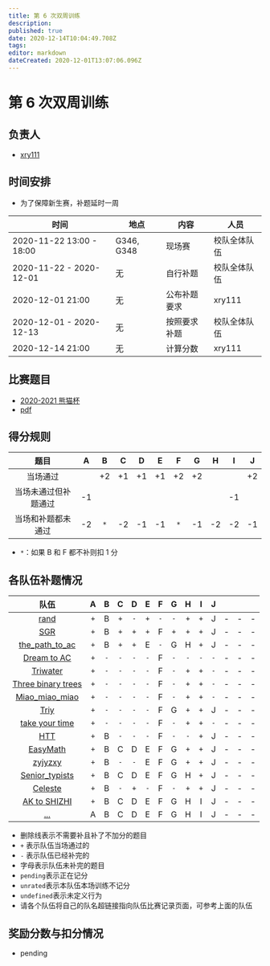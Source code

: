 ```yaml
---
title: 第 6 次双周训练
description: 
published: true
date: 2020-12-14T10:04:49.708Z
tags: 
editor: markdown
dateCreated: 2020-12-01T13:07:06.096Z
---
```


# 第 6 次双周训练

## 负责人

* [xry111](/person/xry111)

## 时间安排

* 为了保障新生赛，补题延时一周

| 时间 | 地点  | 内容 | 人员 |
|---|---|---|---|
| 2020-11-22 13:00 - 18:00 | G346, G348 | 现场赛 | 校队全体队伍 |
| 2020-11-22 - 2020-12-01 | 无 | 自行补题 | 校队全体队伍 |
| 2020-12-01 21:00 | 无 | 公布补题要求 | xry111 |
| 2020-12-01 - 2020-12-13 | 无 | 按照要求补题 | 校队全体队伍 |
| 2020-12-14 21:00 | 无 | 计算分数 | xry111 |

## 比赛题目

* [2020-2021 熊猫杯](https://codeforces.com/group/2l2uaz0vCx/contest/102870)
* [pdf](/orz-panda/2020-2021/statements.pdf)

## 得分规则
|题目|A|B|C|D|E|F|G|H|I|J|
|:-:|:-:|:-:|:-:|:-:|:-:|:-:|:-:|:-:|:-:|:-:|
|当场通过| | +2 | +1 | +1 | +1 | +2 | +2 | | | +2 |
|当场未通过但补题通过|-1| | | | | | |  | -1 | |
|当场和补题都未通过|-2| `*` |-2|-1|-1| `*` |-1|-2|-2|-1|

* `*`：如果 B 和 F 都不补则扣 1 分

## 各队伍补题情况

|队伍|A|B|C|D|E|F|G|H|I|J| | | |
|:-:|:-:|:-:|:-:|:-:|:-:|:-:|:-:|:-:|:-:|:-:|:-:|:-:|:-:|
|[rand](/nonexist)|`+`|B|`+`|`-`|`+`|`-`|`-`|`+`|`+`|J|-|-|-|
|[SGR](/team/SGR)|`+`|B|`+`|`+`|`+`|F|`+`|`+`|`+`|J|-|-|-|
|[the_path_to_ac](/nonexist)|`+`|B|`+`|`+`|E|`-`|G|H|`+`|J|-|-|-|
|[Dream to AC](/team/DreamToAc/训练记录/第六次双周训练)|`+`|`-`|`-`|`-`|`-`|F|`-`|`-`|`-`|`-`|-|-|-|
|[Triwater](/team/Triwater/TrainingRecords/2020-2021OrzPandaCupProgrammingContest)|`+`|`-`|`-`|`-`|`-`|F|`-`|`+`|`+`|`-`|-|-|-|
|[Three binary trees](/team/Three)|`+`|`-`|`-`|`-`|`-`|F|`-`|`+`|`+`|`-`|-|-|-|
|[Miao_miao_miao](/team/Miao_miao_miao/orz熊猫杯)|`+`|`-`|`-`|`-`|`-`|F|`-`|`+`|`+`|`-`|-|-|-|
|[Triy](/team/Triy/熊猫杯)|`+`|`-`|`-`|`-`|`-`|F|G|`+`|`+`|J|-|-|-|
|[take your time](/team/take-your-time/contest-records/orz_panda2020)|`+`|`-`|`-`|`-`|`-`|F|`-`|`+`|`+`|`-`|-|-|-|
|[HTT](/nonexist)|`+`|B|`-`|`-`|`-`|F|`-`|`-`|`+`|J|-|-|-|
|[EasyMath](/nonexist)|`+`|B|C|D|E|F|G|`+`|`+`|J|-|-|-|
|[zyjyzxy](/nonexist)|`+`|B|`-`|`-`|E|F|G|`+`|`+`|J|-|-|-|
|[Senior_typists](/nonexist)|`+`|B|C|D|E|F|G|H|`+`|J|-|-|-|
|[Celeste](/team/Celeste)|`+`|B|`-`|`+`|`-`|F|`-`|`+`|`+`|J|-|-|-|
|[AK to SHIZHI](/nonexist)|`+`|B|C|D|E|F|G|H|I|J|-|-|-|
|[...](/nonexist)|A|B|C|D|E|F|G|H|I|J|-|-|-|


* 删除线表示不需要补且补了不加分的题目
* `+` 表示队伍当场通过的
* `-` 表示队伍已经补完的
* 字母表示队伍未补完的题目
* `pending`表示正在记分
* `unrated`表示本队伍本场训练不记分
* `undefined`表示未定义行为
* 请各个队伍将自己的队名超链接指向队伍比赛记录页面，可参考上面的队伍

## 奖励分数与扣分情况

* pending